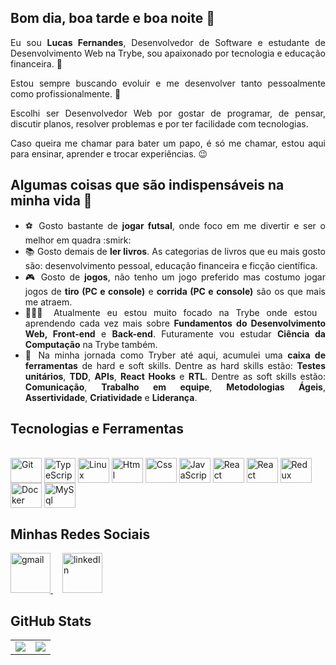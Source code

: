 ## Bom dia, boa tarde e boa noite 👋
<div align="justify">
  Eu sou <strong>Lucas Fernandes</strong>,  Desenvolvedor de Software e estudante de Desenvolvimento Web na Trybe, sou apaixonado por tecnologia e educação financeira. 🚀
  
  Estou sempre buscando evoluir e me desenvolver tanto pessoalmente como profissionalmente. 🚀
  
  Escolhi ser Desenvolvedor Web por gostar de programar, de pensar, discutir planos, resolver problemas e por ter facilidade com tecnologias.
  
  Caso queira me chamar para bater um papo, é só me chamar, estou aqui para ensinar, aprender e trocar experiências. 😉
 </div>

## Algumas coisas que são indispensáveis na minha vida 🤔

<ul align="justify">
  <li>⚽ Gosto bastante de <strong>jogar futsal</strong>, onde foco em me divertir e ser o melhor em quadra :smirk: </li>
  <li>📚 Gosto demais de <strong>ler livros</strong>. As categorias de livros que eu mais gosto são: desenvolvimento pessoal, educação financeira e ficção científica.</li>
  <li>🎮 Gosto de <strong>jogos</strong>, não tenho um jogo preferido mas costumo jogar jogos de <strong>tiro (PC e console)</strong> e <strong>corrida (PC e console)</strong> são os que mais me atraem.</li>
  <li>👨🏻‍💻 Atualmente eu estou muito focado na Trybe onde estou aprendendo cada vez mais sobre <strong>Fundamentos do Desenvolvimento Web, Front-end</strong> e <strong>Back-end</strong>. Futuramente vou estudar <strong>Ciência da Computação</strong> na Trybe também.</li>
  <li>🧰 Na minha jornada como Tryber até aqui, acumulei uma <strong>caixa de ferramentas</strong> de hard e soft skills. Dentre as hard skills estão: <strong>Testes unitários</strong>, <strong>TDD</strong>, <strong>APIs</strong>, <strong>React Hooks</strong> e <strong>RTL</strong>. Dentre as soft skills estão: <strong>Comunicação</strong>, <strong>Trabalho em equipe</strong>, <strong>Metodologias Ágeis</strong>, <strong>Assertividade</strong>, <strong>Criatividade</strong> e <strong>Liderança</strong>.</li>
</ul>

## Tecnologias e Ferramentas
<div style="display: inline_block"><br>
  <img align="center" alt="Git" height="40" width="50" src="https://cdn.jsdelivr.net/gh/devicons/devicon/icons/git/git-original.svg">
  <img align="center" alt="TypeScript" height="40" width="50" src="https://user-images.githubusercontent.com/25181517/117364276-fc4eb280-aebd-11eb-92ba-8a6ef74b7313.png">
  <img align="center" alt="Linux" height="40" width="50" src="https://cdn.jsdelivr.net/gh/devicons/devicon/icons/linux/linux-original.svg">
  <img align="center" alt="Html" height="40" width="50" src="https://cdn.jsdelivr.net/gh/devicons/devicon/icons/html5/html5-plain-wordmark.svg">
  <img align="center" alt="Css" height="40" width="50" src="https://cdn.jsdelivr.net/gh/devicons/devicon/icons/css3/css3-plain-wordmark.svg">
  <img align="center" alt="JavaScript" height="40" width="50" src="https://cdn.jsdelivr.net/gh/devicons/devicon/icons/javascript/javascript-original.svg">
  <img align="center" alt="React" height="40" width="50" src="https://cdn.jsdelivr.net/gh/devicons/devicon/icons/react/react-original-wordmark.svg">
  <img align="center" alt="React" height="40" width="50" src="https://user-images.githubusercontent.com/25181517/117208135-11134380-adf5-11eb-8878-040fd0f015b2.png">
  <img align="center" alt="Redux" height="40" width="50" src="https://cdn.jsdelivr.net/gh/devicons/devicon/icons/redux/redux-original.svg">
  <img align="center" alt="Docker" height="40" width="50" src="https://cdn.jsdelivr.net/gh/devicons/devicon/icons/docker/docker-plain-wordmark.svg">
  <img align="center" alt="MySql" height="40" width="50" src="https://cdn.jsdelivr.net/gh/devicons/devicon/icons/mysql/mysql-original-wordmark.svg">
</div>

## Minhas Redes Sociais
<div>
  <a style="margin-right: 15px;" href="mailto:luhckaspessoal@gmail.com" target="_blank">
    <img width="64px" alt="gmail" src="./images/gmail.png" />
  </a>
  <a style="margin-right: 15px;" href="https://www.linkedin.com/in/gabrieldalseco/" target="_blank">
    <img width="64px" alt="linkedIn" src="./images/linkedin.png" />
  </a>
</div>

## GitHub Stats
<table>
<tr><td>

  <a href="https://github.com/anuraghazra/github-readme-stats" rel="noopener noreferrer" target="_blank">
    <img align="center" src="https://github-readme-stats.vercel.app/api?username=luhckasfernandess&show_icons=true&theme=dracula" />
  </a>

</td><td>

  <a href="https://github.com/anuraghazra/github-readme-stats" rel="noopener noreferrer" target="_blank" target="_blank">
    <img align="center" src="https://github-readme-stats.vercel.app/api/top-langs/?username=GabrielCoruja&layout=compact&theme=dracula" />
  </a>

</td></tr>
</table>
